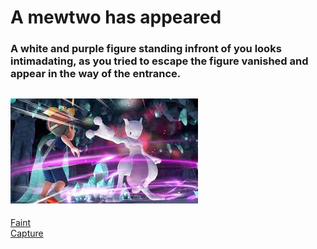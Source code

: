 # A mewtwo has appeared
### A white and purple figure standing infront of you looks intimadating, as you tried to escape the figure vanished and appear in the way of the entrance.  
![mewtwo](https://raw.githubusercontent.com/weijiej2964/Pokemon-Adventure/main/img/mewtwo.jpg)
---
[Faint](mfaint.md)  
[Capture](mcapture.md)